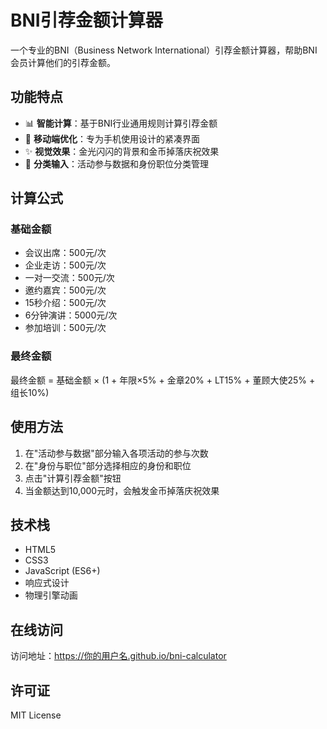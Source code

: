 # BNI引荐金额计算器

一个专业的BNI（Business Network International）引荐金额计算器，帮助BNI会员计算他们的引荐金额。

## 功能特点

- 📊 **智能计算**：基于BNI行业通用规则计算引荐金额
- 📱 **移动端优化**：专为手机使用设计的紧凑界面
- ✨ **视觉效果**：金光闪闪的背景和金币掉落庆祝效果
- 🎯 **分类输入**：活动参与数据和身份职位分类管理

## 计算公式

### 基础金额
- 会议出席：500元/次
- 企业走访：500元/次
- 一对一交流：500元/次
- 邀约嘉宾：500元/次
- 15秒介绍：500元/次
- 6分钟演讲：5000元/次
- 参加培训：500元/次

### 最终金额
最终金额 = 基础金额 × (1 + 年限×5% + 金章20% + LT15% + 董顾大使25% + 组长10%)

## 使用方法

1. 在"活动参与数据"部分输入各项活动的参与次数
2. 在"身份与职位"部分选择相应的身份和职位
3. 点击"计算引荐金额"按钮
4. 当金额达到10,000元时，会触发金币掉落庆祝效果

## 技术栈

- HTML5
- CSS3
- JavaScript (ES6+)
- 响应式设计
- 物理引擎动画

## 在线访问

访问地址：https://你的用户名.github.io/bni-calculator

## 许可证

MIT License
